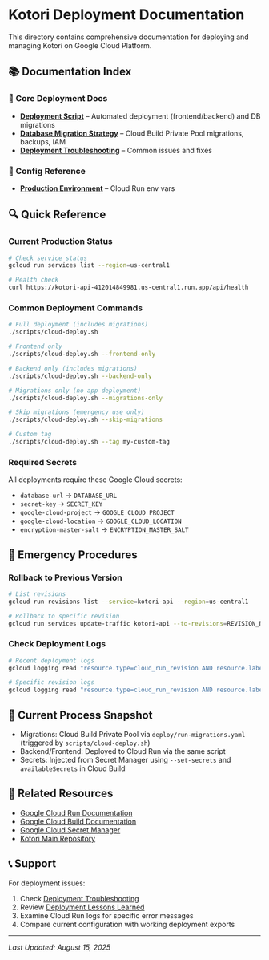 # Kotori Deployment Documentation

This directory contains comprehensive documentation for deploying and managing Kotori on Google Cloud Platform.

## 📚 Documentation Index

### 🚀 Core Deployment Docs
- **[Deployment Script](../../scripts/cloud-deploy.sh)** – Automated deployment (frontend/backend) and DB migrations
- **[Database Migration Strategy](./DATABASE_MIGRATION_STRATEGY.md)** – Cloud Build Private Pool migrations, backups, IAM
- **[Deployment Troubleshooting](./DEPLOYMENT_TROUBLESHOOTING.md)** – Common issues and fixes

### 🔎 Config Reference
- **[Production Environment](../../deploy/production-env.yaml)** – Cloud Run env vars

## 🔍 Quick Reference

### Current Production Status
```bash
# Check service status
gcloud run services list --region=us-central1

# Health check
curl https://kotori-api-412014849981.us-central1.run.app/api/health
```

### Common Deployment Commands
```bash
# Full deployment (includes migrations)
./scripts/cloud-deploy.sh

# Frontend only
./scripts/cloud-deploy.sh --frontend-only

# Backend only (includes migrations)
./scripts/cloud-deploy.sh --backend-only

# Migrations only (no app deployment)
./scripts/cloud-deploy.sh --migrations-only

# Skip migrations (emergency use only)
./scripts/cloud-deploy.sh --skip-migrations

# Custom tag
./scripts/cloud-deploy.sh --tag my-custom-tag
```

### Required Secrets
All deployments require these Google Cloud secrets:
- `database-url` → `DATABASE_URL`
- `secret-key` → `SECRET_KEY`
- `google-cloud-project` → `GOOGLE_CLOUD_PROJECT`
- `google-cloud-location` → `GOOGLE_CLOUD_LOCATION`
- `encryption-master-salt` → `ENCRYPTION_MASTER_SALT`

## 🚨 Emergency Procedures

### Rollback to Previous Version
```bash
# List revisions
gcloud run revisions list --service=kotori-api --region=us-central1

# Rollback to specific revision
gcloud run services update-traffic kotori-api --to-revisions=REVISION_NAME=100 --region=us-central1
```

### Check Deployment Logs
```bash
# Recent deployment logs
gcloud logging read "resource.type=cloud_run_revision AND resource.labels.service_name=kotori-api" --limit=50

# Specific revision logs
gcloud logging read "resource.type=cloud_run_revision AND resource.labels.revision_name=REVISION_NAME" --limit=20
```

## 🎯 Current Process Snapshot

- Migrations: Cloud Build Private Pool via `deploy/run-migrations.yaml` (triggered by `scripts/cloud-deploy.sh`)
- Backend/Frontend: Deployed to Cloud Run via the same script
- Secrets: Injected from Secret Manager using `--set-secrets` and `availableSecrets` in Cloud Build

## 🔗 Related Resources

- [Google Cloud Run Documentation](https://cloud.google.com/run/docs)
- [Google Cloud Build Documentation](https://cloud.google.com/build/docs)
- [Google Cloud Secret Manager](https://cloud.google.com/secret-manager/docs)
- [Kotori Main Repository](../../README.md)

## 📞 Support

For deployment issues:
1. Check [Deployment Troubleshooting](./DEPLOYMENT_TROUBLESHOOTING.md)
2. Review [Deployment Lessons Learned](./DEPLOYMENT_LESSONS_LEARNED.md)
3. Examine Cloud Run logs for specific error messages
4. Compare current configuration with working deployment exports

---

*Last Updated: August 15, 2025*
